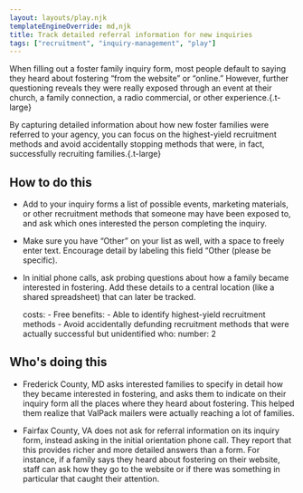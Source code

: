 ```yaml
---
layout: layouts/play.njk
templateEngineOverride: md,njk
title: Track detailed referral information for new inquiries
tags: ["recruitment", "inquiry-management", "play"]
---
```


When filling out a foster family inquiry form, most people default to saying they heard about fostering “from the website” or “online.” However, further questioning reveals they were really exposed through an event at their church, a family connection, a radio commercial, or other experience.{.t-large}

By capturing detailed information about how new foster families were referred to your agency, you can focus on the highest-yield recruitment methods and avoid accidentally stopping methods that were, in fact, successfully recruiting families.{.t-large}

## How to do this

* Add to your inquiry forms a list of possible events, marketing materials, or other recruitment methods that someone may have been exposed to, and ask which ones interested the person completing the inquiry.

* Make sure you have “Other” on your list as well, with a space to freely enter text. Encourage detail by labeling this field “Other (please be specific).

* In initial phone calls, ask probing questions about how a family became interested in fostering. Add these details to a central location (like a shared spreadsheet) that can later be tracked.

    costs:
      - Free
    benefits:
      - Able to identify highest-yield recruitment methods
      - Avoid accidentally defunding recruitment methods that were actually
        successful but unidentified
    who:
      number: 2

## Who's doing this

* Frederick County, MD asks interested families to specify in detail how they became interested in fostering, and asks them to indicate on their inquiry form all the places where they heard about fostering. This helped them realize that ValPack mailers were actually reaching a lot of families.

* Fairfax County, VA does not ask for referral information on its inquiry form, instead asking in the initial orientation phone call. They report that this provides richer and more detailed answers than a form. For instance, if a family says they heard about fostering on their website, staff can ask how they go to the website or if there was something in particular that caught their attention.
 